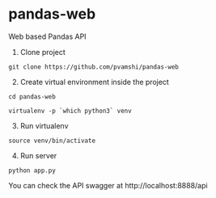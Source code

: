 # pandas-web

Web based Pandas API

1.  Clone project

`git clone https://github.com/pvamshi/pandas-web`

2.  Create virtual environment inside the project

`cd pandas-web`

`` virtualenv -p `which python3` venv ``

3.  Run virtualenv

`source venv/bin/activate`

4.  Run server

`python app.py`

You can check the API swagger at http://localhost:8888/api
